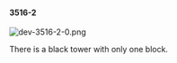 #### 3516-2
![dev-3516-2-0.png](https://github.com/lil-lab/nlvr/raw/master/nlvr/dev/images/0/dev-3516-2-0.png "dev-3516-2-0.png")

There is a black tower with only one block.